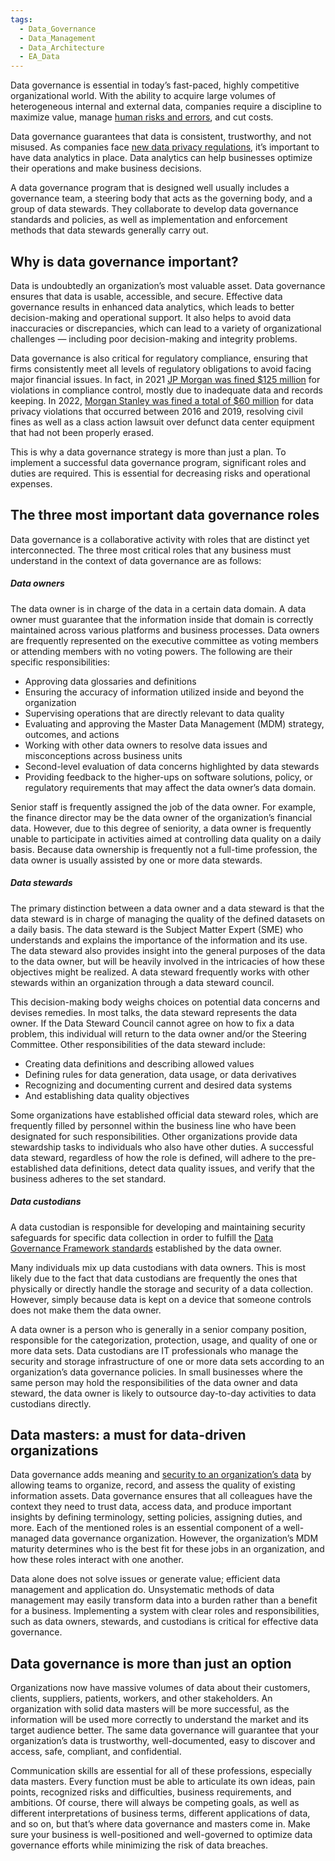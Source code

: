 ```yaml
---
tags:
  - Data_Governance
  - Data_Management
  - Data_Architecture
  - EA_Data
---
```

Data governance is essential in today’s fast-paced, highly competitive organizational world. With the ability to acquire large volumes of heterogeneous internal and external data, companies require a discipline to maximize value, manage [human risks and errors](https://www.cpomagazine.com/data-protection/the-human-side-of-risk-and-data-protection/), and cut costs.

Data governance guarantees that data is consistent, trustworthy, and not misused. As companies face [new data privacy regulations](https://www.osano.com/articles/data-privacy-laws), it’s important to have data analytics in place. Data analytics can help businesses optimize their operations and make business decisions.

A data governance program that is designed well usually includes a governance team, a steering body that acts as the governing body, and a group of data stewards. They collaborate to develop data governance standards and policies, as well as implementation and enforcement methods that data stewards generally carry out.

## Why is data governance important?

Data is undoubtedly an organization’s most valuable asset. Data governance ensures that data is usable, accessible, and secure. Effective data governance results in enhanced data analytics, which leads to better decision-making and operational support. It also helps to avoid data inaccuracies or discrepancies, which can lead to a variety of organizational challenges — including poor decision-making and integrity problems.

Data governance is also critical for regulatory compliance, ensuring that firms consistently meet all levels of regulatory obligations to avoid facing major financial issues. In fact, in 2021 [JP Morgan was fined $125 million](https://www.sec.gov/news/press-release/2021-262) for violations in compliance control, mostly due to inadequate data and records keeping. In 2022, [Morgan Stanley was fined a total of $60 million](https://www.wsj.com/articles/occ-fines-morgan-stanley-units-for-data-security-incidents-11602840601) for data privacy violations that occurred between 2016 and 2019, resolving civil fines as well as a class action lawsuit over defunct data center equipment that had not been properly erased.

This is why a data governance strategy is more than just a plan. To implement a successful data governance program, significant roles and duties are required. This is essential for decreasing risks and operational expenses.

## The three most important data governance roles

Data governance is a collaborative activity with roles that are distinct yet interconnected. The three most critical roles that any business must understand in the context of data governance are as follows:

##### Data owners

The data owner is in charge of the data in a certain data domain. A data owner must guarantee that the information inside that domain is correctly maintained across various platforms and business processes. Data owners are frequently represented on the executive committee as voting members or attending members with no voting powers. The following are their specific responsibilities:

-   Approving data glossaries and definitions
-   Ensuring the accuracy of information utilized inside and beyond the organization
-   Supervising operations that are directly relevant to data quality
-   Evaluating and approving the Master Data Management (MDM) strategy, outcomes, and actions
-   Working with other data owners to resolve data issues and misconceptions across business units
-   Second-level evaluation of data concerns highlighted by data stewards
-   Providing feedback to the higher-ups on software solutions, policy, or regulatory requirements that may affect the data owner’s data domain.

Senior staff is frequently assigned the job of the data owner. For example, the finance director may be the data owner of the organization’s financial data. However, due to this degree of seniority, a data owner is frequently unable to participate in activities aimed at controlling data quality on a daily basis. Because data ownership is frequently not a full-time profession, the data owner is usually assisted by one or more data stewards.

##### Data stewards

The primary distinction between a data owner and a data steward is that the data steward is in charge of managing the quality of the defined datasets on a daily basis. The data steward is the Subject Matter Expert (SME) who understands and explains the importance of the information and its use. The data steward also provides insight into the general purposes of the data to the data owner, but will be heavily involved in the intricacies of how these objectives might be realized. A data steward frequently works with other stewards within an organization through a data steward council.

This decision-making body weighs choices on potential data concerns and devises remedies. In most talks, the data steward represents the data owner. If the Data Steward Council cannot agree on how to fix a data problem, this individual will return to the data owner and/or the Steering Committee. Other responsibilities of the data steward include:

-   Creating data definitions and describing allowed values
-   Defining rules for data generation, data usage, or data derivatives
-   Recognizing and documenting current and desired data systems
-   And establishing data quality objectives

Some organizations have established official data steward roles, which are frequently filled by personnel within the business line who have been designated for such responsibilities. Other organizations provide data stewardship tasks to individuals who also have other duties. A successful data steward, regardless of how the role is defined, will adhere to the pre-established data definitions, detect data quality issues, and verify that the business adheres to the set standard.

##### Data custodians

A data custodian is responsible for developing and maintaining security safeguards for specific data collection in order to fulfill the [Data Governance Framework standards](https://www.claravine.com/resources/data-governance-framework/) established by the data owner.

Many individuals mix up data custodians with data owners. This is most likely due to the fact that data custodians are frequently the ones that physically or directly handle the storage and security of a data collection. However, simply because data is kept on a device that someone controls does not make them the data owner.

A data owner is a person who is generally in a senior company position, responsible for the categorization, protection, usage, and quality of one or more data sets. Data custodians are IT professionals who manage the security and storage infrastructure of one or more data sets according to an organization’s data governance policies. In small businesses where the same person may hold the responsibilities of the data owner and data steward, the data owner is likely to outsource day-to-day activities to data custodians directly.

## Data masters: a must for data-driven organizations

Data governance adds meaning and [security to an organization’s data](https://satoricyber.com/data-security/what-is-data-security-threats-controls-and-solutions//) by allowing teams to organize, record, and assess the quality of existing information assets. Data governance ensures that all colleagues have the context they need to trust data, access data, and produce important insights by defining terminology, setting policies, assigning duties, and more. Each of the mentioned roles is an essential component of a well-managed data governance organization. However, the organization’s MDM maturity determines who is the best fit for these jobs in an organization, and how these roles interact with one another.

Data alone does not solve issues or generate value; efficient data management and application do. Unsystematic methods of data management may easily transform data into a burden rather than a benefit for a business. Implementing a system with clear roles and responsibilities, such as data owners, stewards, and custodians is critical for effective data governance.

## Data governance is more than just an option

Organizations now have massive volumes of data about their customers, clients, suppliers, patients, workers, and other stakeholders. An organization with solid data masters will be more successful, as the information will be used more correctly to understand the market and its target audience better. The same data governance will guarantee that your organization’s data is trustworthy, well-documented, easy to discover and access, safe, compliant, and confidential.

Communication skills are essential for all of these professions, especially data masters. Every function must be able to articulate its own ideas, pain points, recognized risks and difficulties, business requirements, and ambitions. Of course, there will always be competing goals, as well as different interpretations of business terms, different applications of data, and so on, but that’s where data governance and masters come in. Make sure your business is well-positioned and well-governed to optimize data governance efforts while minimizing the risk of data breaches.